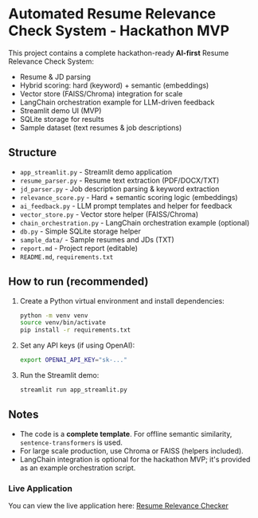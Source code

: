 
# Automated Resume Relevance Check System - Hackathon MVP

This project contains a complete hackathon-ready **AI-first** Resume Relevance Check System:
- Resume & JD parsing
- Hybrid scoring: hard (keyword) + semantic (embeddings)
- Vector store (FAISS/Chroma) integration for scale
- LangChain orchestration example for LLM-driven feedback
- Streamlit demo UI (MVP)
- SQLite storage for results
- Sample dataset (text resumes & job descriptions)

## Structure
- `app_streamlit.py` - Streamlit demo application
- `resume_parser.py` - Resume text extraction (PDF/DOCX/TXT)
- `jd_parser.py` - Job description parsing & keyword extraction
- `relevance_score.py` - Hard + semantic scoring logic (embeddings)
- `ai_feedback.py` - LLM prompt templates and helper for feedback
- `vector_store.py` - Vector store helper (FAISS/Chroma)
- `chain_orchestration.py` - LangChain orchestration example (optional)
- `db.py` - Simple SQLite storage helper
- `sample_data/` - Sample resumes and JDs (TXT)
- `report.md` - Project report (editable)
- `README.md`, `requirements.txt`

## How to run (recommended)
1. Create a Python virtual environment and install dependencies:
   ```bash
   python -m venv venv
   source venv/bin/activate
   pip install -r requirements.txt
   ```
2. Set any API keys (if using OpenAI):
   ```bash
   export OPENAI_API_KEY="sk-..."
   ```
3. Run the Streamlit demo:
   ```bash
   streamlit run app_streamlit.py
   ```

## Notes
- The code is a **complete template**. For offline semantic similarity, `sentence-transformers` is used.
- For large scale production, use Chroma or FAISS (helpers included).
- LangChain integration is optional for the hackathon MVP; it's provided as an example orchestration script.

### Live Application

You can view the live application here: [Resume Relevance Checker](https://praveenkammala-resume-checker-app-app-streamlit-lr2jdq.streamlit.app/)

